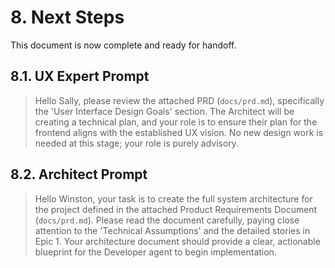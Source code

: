 # 8. Next Steps

This document is now complete and ready for handoff.

## 8.1. UX Expert Prompt

> Hello Sally, please review the attached PRD (`docs/prd.md`), specifically the 'User Interface Design Goals' section. The Architect will be creating a technical plan, and your role is to ensure their plan for the frontend aligns with the established UX vision. No new design work is needed at this stage; your role is purely advisory.

## 8.2. Architect Prompt

> Hello Winston, your task is to create the full system architecture for the project defined in the attached Product Requirements Document (`docs/prd.md`). Please read the document carefully, paying close attention to the 'Technical Assumptions' and the detailed stories in Epic 1. Your architecture document should provide a clear, actionable blueprint for the Developer agent to begin implementation.
